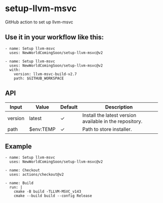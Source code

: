 # setup-llvm-msvc
GitHub action to set up llvm-msvc


## Use it in your workflow like this:
```
- name: Setup llvm-msvc
  uses: NewWorldComingSoon/setup-llvm-msvc@v2
```
```
- name: Setup llvm-msvc
  uses: NewWorldComingSoon/setup-llvm-msvc@v2
  with:
    version: llvm-msvc-build-v2.7
    path: $GITHUB_WORKSPACE

```        

API
---

| Input     | Value       | Default | Description
| --------- | -------     | ------- | -----------
| version   | latest      | ✓       | Install the latest version available in the repository.
| path      | $env:TEMP   | ✓       | Path to store installer.

## Example
```
- name: Setup llvm-msvc
  uses: NewWorldComingSoon/setup-llvm-msvc@v2

- name: Checkout
  uses: actions/checkout@v2
      
- name: Build
  run: |
    cmake -B build -TLLVM-MSVC_v143
    cmake --build build --config Release
```
